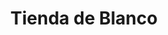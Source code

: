 ---
title: "Tienda de Blanco"
url: /ciudad-autonoma-de-buenos-aires/tienda-de-blanco/
shop: Gardinen
---